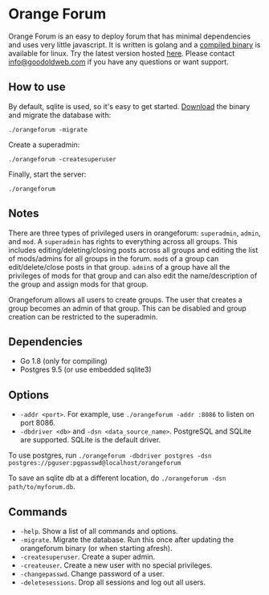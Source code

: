 Orange Forum
============

Orange Forum is an easy to deploy forum that has minimal dependencies and uses very little javascript.
It is written is golang and a [compiled binary](https://github.com/s-gv/orangeforum/releases) is available for linux.
Try the latest version hosted [here](https://groups.goodoldweb.com/).
Please contact [info@goodoldweb.com](mailto:info@goodoldweb.com) if you have any questions or want support.

How to use
----------

By default, sqlite is used, so it's easy to get started.
[Download](https://github.com/s-gv/orangeforum/releases) the binary and migrate the database with:

```
./orangeforum -migrate
```

Create a superadmin:

```
./orangeforum -createsuperuser
```

Finally, start the server:

```
./orangeforum
```

Notes
-----

There are three types of privileged users in orangeforum: `superadmin`, `admin`, and `mod`. A `superadmin` has rights to
everything across all groups. This includes editing/deleting/closing posts across all groups and editing the list
of mods/admins for all groups in the forum. `mod`s of a group can edit/delete/close posts in that group. `admin`s of
a group have all the privileges of mods for that group and can also edit the name/description of the group and assign
mods for that group.

Orangeforum allows all users to create groups. The user that creates a group becomes an admin of that group.
This can be disabled and group creation can be restricted to the superadmin.

Dependencies
------------

- Go 1.8 (only for compiling)
- Postgres 9.5 (or use embedded sqlite3)

Options
-------

- `-addr <port>`. For example, use `./orangeforum -addr :8086` to listen on port 8086.
- `-dbdriver <db>` and `-dsn <data_source_name>`. PostgreSQL and SQLite are supported. SQLite is the default driver.

To use postgres, run `./orangeforum -dbdriver postgres -dsn postgres://pguser:pgpasswd@localhost/orangeforum`

To save an sqlite db at a different location, do `./orangeforum -dsn path/to/myforum.db`.

Commands
--------

- `-help`. Show a list of all commands and options.
- `-migrate`. Migrate the database. Run this once after updating the orangeforum binary (or when starting afresh).
- `-createsuperuser`. Create a super admin.
- `-createuser`. Create a new user with no special privileges.
- `-changepasswd`. Change password of a user.
- `-deletesessions`. Drop all sessions and log out all users.

